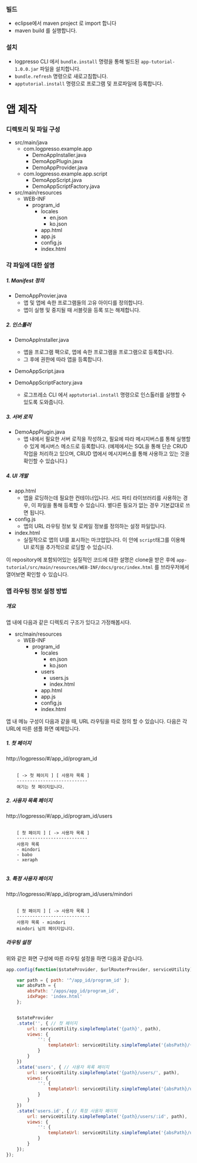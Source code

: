 ### 빌드

- eclipse에서 maven project 로 import 합니다
- maven build 를 실행합니다.

### 설치

- logpresso CLI 에서 `bundle.install` 명령을 통해 빌드된 `app-tutorial-1.0.0.jar` 파일을 설치합니다.
- `bundle.refresh` 명령으로 새로고침합니다.
- `apptutorial.install` 명령으로 프로그램 및 프로파일에 등록합니다.

# 앱 제작

### 디렉토리 및 파일 구성

- src/main/java
	- com.logpresso.example.app
		- DemoAppInstaller.java
		- DemoAppPlugin.java
		- DemoAppProvider.java
	- com.logpresso.example.app.script
		- DemoAppScript.java
		- DemoAppScriptFactory.java
- src/main/resources
	- WEB-INF
		- program_id
			- locales
				- en.json
				- ko.json
			- app.html
			- app.js
			- config.js
			- index.html

### 각 파일에 대한 설명

##### 1. Manifest 정의

- DemoAppProvier.java
	- 앱 및 앱에 속한 프로그램들의 고유 아이디를 정의합니다.
	- 앱이 실행 및 중지될 때 서블릿을 등록 또는 해제합니다.

##### 2. 인스톨러

- DemoAppInstaller.java
	- 앱을 프로그램 팩으로, 앱에 속한 프로그램을 프로그램으로 등록합니다.
	- 그 후에 권한에 따라 앱을 등록합니다.

- DemoAppScript.java
- DemoAppScriptFactory.java
	- 로그프레소 CLI 에서 `apptutorial.install` 명령으로 인스톨러를 실행할 수 있도록 도와줍니다.

##### 3. 서버 로직

- DemoAppPlugin.java
	- 앱 내에서 필요한 서버 로직을 작성하고, 필요에 따라 메시지버스를 통해 실행할 수 있게 메시버스 메소드로 등록합니다. (예제에서는 SQL을 통해 단순 CRUD 작업을 처리하고 있으며, CRUD 앱에서 메시지버스를 통해 사용하고 있는 것을 확인할 수 있습니다.)

##### 4. UI 개발

- app.html
	- 앱을 로딩하는데 필요한 컨테이너입니다. 서드 파티 라이브러리를 사용하는 경우, 이 파일을 통해 등록할 수 있습니다. 별다른 필요가 없는 경우 기본값대로 쓰면 됩니다.
- config.js
	- 앱의 URL 라우팅 정보 및 로케일 정보를 정의하는 설정 파일입니다.
- index.html
	- 실질적으로 앱의 UI를 표시하는 마크업입니다. 이 안에 `script`태그를 이용해 UI 로직을 추가적으로 로딩할 수 있습니다.

이 repository에 포함되어있는 실질적인 코드에 대한 설명은 clone을 받은 후에 `app-tutorial/src/main/resources/WEB-INF/docs/groc/index.html` 를 브라우저에서 열어보면 확인할 수 있습니다.

### 앱 라우팅 정보 설정 방법

##### 개요
앱 내에 다음과 같은 디렉토리 구조가 있다고 가정해봅시다.

- src/main/resources
	- WEB-INF
		- program_id
			- locales
				- en.json
				- ko.json
			- users
				- users.js
				- index.html
			- app.html
			- app.js
			- config.js
			- index.html

앱 내 메뉴 구성이 다음과 같을 때, URL 라우팅을 따로 정의 할 수 있습니다.
다음은 각 URL에 따른 샘플 화면 예제입니다.

##### 1. 첫 페이지
http://logpresso/#/app_id/program_id
```

	[ -> 첫 페이지 ] [ 사용자 목록 ]
	---------------------------
	여기는 첫 페이지입니다.

```

##### 2. 사용자 목록 페이지
http://logpresso/#/app_id/program_id/users
```

	[ 첫 페이지 ] [ -> 사용자 목록 ]
	---------------------------
	사용자 목록
	- mindori
	- babo
	- xeraph


```

##### 3. 특정 사용자 페이지
http://logpresso/#/app_id/program_id/users/mindori

```

	[ 첫 페이지 ] [ -> 사용자 목록 ]
	----------------------------
	사용자 목록 - mindori
	mindori 님의 페이지입니다.

````

##### 라우팅 설정
위와 같은 화면 구성에 따른 라우팅 설정을 하면 다음과 같습니다.

```javascript
app.config(function($stateProvider, $urlRouterProvider, serviceUtility) {

	var path = { path: '^/app_id/program_id' };
	var absPath = {
		absPath: '/apps/app_id/program_id',
		idxPage: 'index.html'
	};


	$stateProvider
	.state('', { // 첫 페이지
		url: serviceUtility.simpleTemplate('{path}', path),
		views: {
			'': {
				templateUrl: serviceUtility.simpleTemplate('{absPath}/{idxPage}', absPath)
			}
		}
	})
	.state('users', { // 사용자 목록 페이지
		url: serviceUtility.simpleTemplate('{path}/users/', path),
		views: {
			'': {
				templateUrl: serviceUtility.simpleTemplate('{absPath}/users/{idxPage}', absPath)
			}
		}
	})
	.state('users.id', { // 특정 사용자 페이지
		url: serviceUtility.simpleTemplate('{path}/users/:id', path),
		views: {
			'': {
				templateUrl: serviceUtility.simpleTemplate('{absPath}/users/{idxPage}', absPath)
			}
		}
	});
});
```